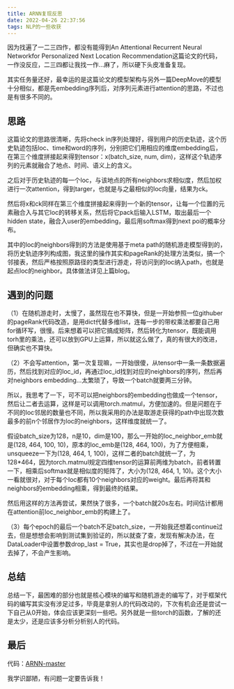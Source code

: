 ```yaml
---
title: ARNN复现反思
date: 2022-04-26 22:37:56
tags: NLP的一些收获
---
```


因为找遍了一二三四作，都没有能得到An Attentional Recurrent Neural Networkfor Personalized Next Location Recommendation这篇论文的代码，一作没反应，二三四都让我找一作...麻了，所以硬下头皮准备复现。

其实任务量还好，最幸运的是这篇论文的模型架构与另外一篇DeepMove的模型十分相似，都是先embedding序列后，对序列元素进行attention的思路，不过也是有很多不同的。

## 思路
这篇论文的思路很清晰，先将check in序列处理好，得到用户的历史轨迹，这个历史轨迹包括loc、time和word的序列，分别把它们用相应的维度embedding后，在第三个维度拼接起来得到tensor：x(batch_size, num, dim)，这样这个轨迹序列的元素就融合了地点、时间、语义上的含义。

之后对于历史轨迹的每一个loc，与该地点的所有neighbors求相似度，然后加权进行一次attention，得到targer，也就是与之最相似的loc向量，结果为ck。

然后将x和ck同样在第三个维度拼接起来得到一个新的tensor，让每一个位置的元素融合入与其它loc的转移关系，然后将它pack后输入LSTM，取出最后一个hidden state，融合入user的embedding，最后用softmax得到next poi的概率分布。

其中的loc的neighbors得到的方法是使用基于meta path的随机游走模型得到的，将历史轨迹序列构成图，我这里的操作其实和pageRank的处理方法类似，搞一个邻接表，然后严格按照原路径的类型进行游走，将访问到的loc纳入path，也就是起点loc的neighbor。具体做法详见上篇blog。

## 遇到的问题
（1）在随机游走时，太慢了，虽然现在也不算快，但是一开始参照一位githuber的pageRank代码改造，是用dict代替多维list，连每一步的带权乘法都要自己用for循环写，很慢。后来想着可以把它搞成矩阵，然后转化为tensor，既能调用torh里的乘法，还可以放到GPU上运算，所以就这么做了，真的有很大的改进，但确实也不算快。

（2）不会写attention，第一次复现嘛，一开始很傻，从tensor中一条一条数据遍历，然后找到对应的loc_id，再通过loc_id找到对应的neighbors的序列，然后再对neighbors embedding...太繁琐了，导致一个batch就要两三分钟。

所以，我思考了一下，可不可以把neighbors的embedding也做成一个tensor，然后让二者去运算，这样是可以调用torch.matmul，方便加速的。但是问题在于不同的loc邻居的数量也不同，所以我采用的办法是取游走获得的path中出现次数最多的前n个邻居作为loc的neighbors，这样维度就统一了。

假设batch_size为128，n是10，dim是100，那么一开始的loc_neighbor_emb就是(128, 464, 100, 10)，原本的loc_emb是(128, 464, 100)，为了方便相乘，unsqueeze一下为(128, 464, 1, 100)，这样二者的batch就统一了，为128*464，因为torch.matmul规定四维tensor的运算前两维为batch，前者转置一下，相乘后softmax就是相似度的矩阵了，大小为(128, 464, 1, 10)。这个大小一看就很对，对于每个loc都有10个neighbors对应的weight。最后再将其和neighbors的embedding相乘，得到最终的结果。

然后用这样的方法再尝试，果然快了很多，一个batch就20s左右。时间估计都用在attention前loc_neighbor_emb的构建上了。

（3）每个epoch的最后一个batch不足batch_size，一开始我还想着continue过去，但是想想会影响到测试集到验证的，所以就查了查，发现有解决办法，在DataLoader中设置参数drop_last = True，其实也是drop掉了，不过在一开始就去掉了，不会产生影响。

## 总结
总结一下，最困难的部分也就是核心模块的编写和随机游走的编写了，对于框架代码的编写其实没有涉足过多，毕竟是拿别人的代码改动的，下次有机会还是尝试一下自己从0开始，体会应该更深刻一些吧。另外就是一些torch的函数，了解的还是太少，还是应该多分析分析别人的代码。

## 最后
代码：[ARNN-master](https://github.com/hhy-huang/ARNN-master)

我学识鄙陋，有问题一定要告诉我！
